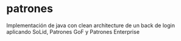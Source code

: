 # patrones
Implementación de java con clean architecture de un back de login aplicando SoLid, Patrones GoF y Patrones Enterprise
